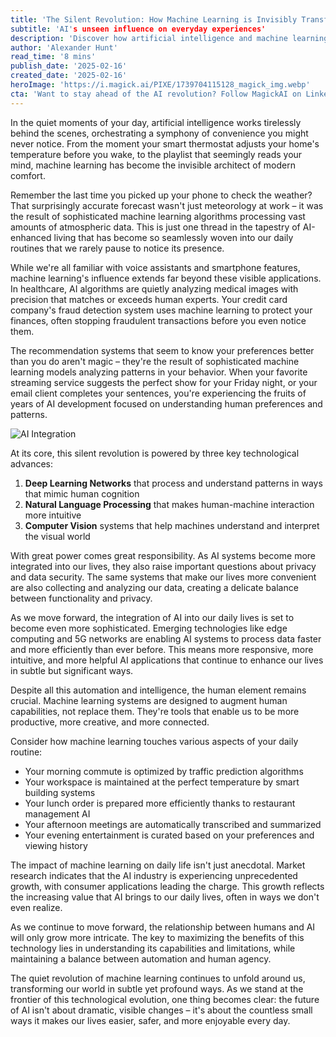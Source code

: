 ```yaml
---
title: 'The Silent Revolution: How Machine Learning is Invisibly Transforming Your Daily Life'
subtitle: 'AI's unseen influence on everyday experiences'
description: 'Discover how artificial intelligence and machine learning are quietly revolutionizing everyday experiences, from your morning routine to evening entertainment, often in ways you might never notice.'
author: 'Alexander Hunt'
read_time: '8 mins'
publish_date: '2025-02-16'
created_date: '2025-02-16'
heroImage: 'https://i.magick.ai/PIXE/1739704115128_magick_img.webp'
cta: 'Want to stay ahead of the AI revolution? Follow MagickAI on LinkedIn for the latest insights on how machine learning is shaping our future.'
---
```


In the quiet moments of your day, artificial intelligence works tirelessly behind the scenes, orchestrating a symphony of convenience you might never notice. From the moment your smart thermostat adjusts your home's temperature before you wake, to the playlist that seemingly reads your mind, machine learning has become the invisible architect of modern comfort.

Remember the last time you picked up your phone to check the weather? That surprisingly accurate forecast wasn't just meteorology at work – it was the result of sophisticated machine learning algorithms processing vast amounts of atmospheric data. This is just one thread in the tapestry of AI-enhanced living that has become so seamlessly woven into our daily routines that we rarely pause to notice its presence.

While we're all familiar with voice assistants and smartphone features, machine learning's influence extends far beyond these visible applications. In healthcare, AI algorithms are quietly analyzing medical images with precision that matches or exceeds human experts. Your credit card company's fraud detection system uses machine learning to protect your finances, often stopping fraudulent transactions before you even notice them.

The recommendation systems that seem to know your preferences better than you do aren't magic – they're the result of sophisticated machine learning models analyzing patterns in your behavior. When your favorite streaming service suggests the perfect show for your Friday night, or your email client completes your sentences, you're experiencing the fruits of years of AI development focused on understanding human preferences and patterns.

![AI Integration](https://images.magick.ai/silent-revolution-hero.jpg)

At its core, this silent revolution is powered by three key technological advances:

1. **Deep Learning Networks** that process and understand patterns in ways that mimic human cognition
2. **Natural Language Processing** that makes human-machine interaction more intuitive
3. **Computer Vision** systems that help machines understand and interpret the visual world

With great power comes great responsibility. As AI systems become more integrated into our lives, they also raise important questions about privacy and data security. The same systems that make our lives more convenient are also collecting and analyzing our data, creating a delicate balance between functionality and privacy.

As we move forward, the integration of AI into our daily lives is set to become even more sophisticated. Emerging technologies like edge computing and 5G networks are enabling AI systems to process data faster and more efficiently than ever before. This means more responsive, more intuitive, and more helpful AI applications that continue to enhance our lives in subtle but significant ways.

Despite all this automation and intelligence, the human element remains crucial. Machine learning systems are designed to augment human capabilities, not replace them. They're tools that enable us to be more productive, more creative, and more connected.

Consider how machine learning touches various aspects of your daily routine:

- Your morning commute is optimized by traffic prediction algorithms
- Your workspace is maintained at the perfect temperature by smart building systems
- Your lunch order is prepared more efficiently thanks to restaurant management AI
- Your afternoon meetings are automatically transcribed and summarized
- Your evening entertainment is curated based on your preferences and viewing history

The impact of machine learning on daily life isn't just anecdotal. Market research indicates that the AI industry is experiencing unprecedented growth, with consumer applications leading the charge. This growth reflects the increasing value that AI brings to our daily lives, often in ways we don't even realize.

As we continue to move forward, the relationship between humans and AI will only grow more intricate. The key to maximizing the benefits of this technology lies in understanding its capabilities and limitations, while maintaining a balance between automation and human agency.

The quiet revolution of machine learning continues to unfold around us, transforming our world in subtle yet profound ways. As we stand at the frontier of this technological evolution, one thing becomes clear: the future of AI isn't about dramatic, visible changes – it's about the countless small ways it makes our lives easier, safer, and more enjoyable every day.